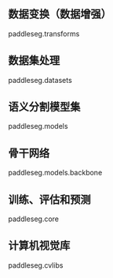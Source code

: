 ## 数据变换（数据增强）
paddleseg.transforms

## 数据集处理
paddleseg.datasets

## 语义分割模型集
paddleseg.models

## 骨干网络
paddleseg.models.backbone

## 训练、评估和预测
paddleseg.core

## 计算机视觉库
paddleseg.cvlibs
